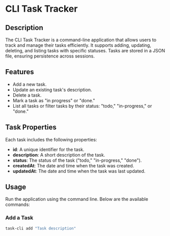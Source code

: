 # CLI Task Tracker

## Description
The CLI Task Tracker is a command-line application that allows users to track and manage their tasks efficiently. It supports adding, updating, deleting, and listing tasks with specific statuses. Tasks are stored in a JSON file, ensuring persistence across sessions.

## Features
- Add a new task.
- Update an existing task's description.
- Delete a task.
- Mark a task as "in progress" or "done."
- List all tasks or filter tasks by their status: "todo," "in-progress," or "done."

## Task Properties
Each task includes the following properties:
- **id**: A unique identifier for the task.
- **description**: A short description of the task.
- **status**: The status of the task ("todo," "in-progress," "done").
- **createdAt**: The date and time when the task was created.
- **updatedAt**: The date and time when the task was last updated.

## Usage
Run the application using the command line. Below are the available commands:

### Add a Task
```bash
task-cli add "Task description"
